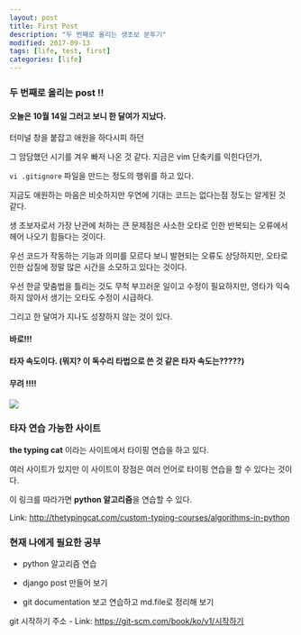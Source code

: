 ```yaml
---
layout: post
title: First Post
description: "두 번째로 올리는 생초보 분투기"
modified: 2017-09-13
tags: [life, test, first]
categories: [life]
---
```



### 두 번째로 올리는 post !! 

#### 오늘은 10월 14일 그러고 보니 한 달여가 지났다.
 
터미널 창을 붙잡고 애원을 하다시피 하던 

그 암담했던 시기를 겨우 빠저 나온 것 같다. 지금은 vim 단축키를 익힌다던가, 

`vi .gitignore` 파일을 만드는 정도의 행위를 하고 있다. 
  

지금도 애원하는 마음은 비슷하지만 우연에 기대는 코드는 없다는점 정도는 알게된 것 같다. 

생 초보자로서 가장 난관에 처하는 큰 문제점은 사소한 오타로 인한 반복되는 오류에서 헤어 나오기 힘들다는 것이다. 

우선 코드가 작동하는 기능과 의미를 모르다 보니 발현되는 오류도 상당하지만, 오타로 인한 삽질에 정말 많은 시간을 소모하고 있다는 것이다.

우선 한글 맞춤법을 틀리는 것도 무척 부끄러운 일이고 수정이 필요하지만, 영타가 익숙하지 않아서 생기는 오타도 수정이 시급하다.



그리고 한 달여가 지나도 성장하지 않는 것이 있다. 



#### 바로!!! 

#### 타자 속도이다. (뭐지? 이 독수리 타법으로 쓴 것 같은 타자 속도는?????) 

#### 무려 !!!!

![](../images/typing_site.png)


### 타자 연습 가능한 사이트 

**the typing cat** 이라는 사이트에서 타이핑 연습을 하고 있다. 

여러 사이트가 있지만 이 사이트이 장점은 여러 언어로 타이핑 연습을 할 수 있다는 것이다. 

이 링크를 따라가면 **python 알고리즘**을 연습할 수 있다. 

Link: <http://thetypingcat.com/custom-typing-courses/algorithms-in-python>


### 현재 나에게 필요한 공부 

- python 알고리즘 연습

- django post 만들어 보기 

- git documentation 보고 연습하고 md.file로 정리해 보기 

git 시작하기 주소 - Link: <https://git-scm.com/book/ko/v1/시작하기>







